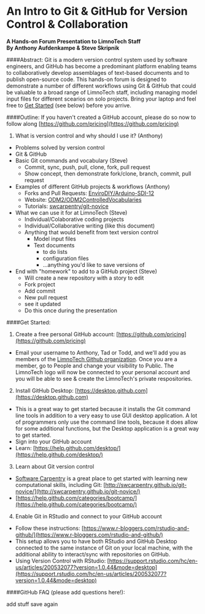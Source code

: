 
# An Intro to Git & GitHub for Version Control & Collaboration
**A Hands-on Forum Presentation to LimnoTech Staff**   
**By Anthony Aufdenkampe & Steve Skripnik**

####Abstract:
Git is a modern version control system used by software engineers, and GitHub has become a predominant platform enabling teams to collaboratively develop assemblages of text-based documents and to publish open-source code. This hands-on forum is designed to demonstrate a number of different workflows using Git & GitHub that could be valuable to a broad range of LimnoTech staff, including managing model input files for different scearios on solo projects. Bring your laptop and feel free to [Get Started](https://github.com/LimnoTech/Forum-GitHub#get-started) (see below) before you arrive.


####Outline:
If you haven't created a GitHub account, please do so now to follow along [https://github.com/pricing​](https://github.com/pricing)

1. What is version control and why should I use it? (Anthony)
  * Problems solved by version control
  * Git & GitHub
* Basic Git commands and vocabulary (Steve)
  * Commit, sync, push, pull, clone, fork, pull request
  * Show concept, then demonstrate fork/clone, branch, commit, pull request
* Examples of different GitHub projects & workflows (Anthony)
	*  Forks and Pull Requests: [EnviroDIY/Arduino-SDI-12](https://github.com/EnviroDIY/Arduino-SDI-12)
	*  Website: [ODM2/ODM2ControlledVocabularies](https://github.com/ODM2/ODM2ControlledVocabularies)
	*  Tutorials: [swcarpentry/git-novice](https://github.com/swcarpentry/git-novice)
* What we can use it for at LimnoTech (Steve)
  * Individual/Colaborative coding projects
  * Individual/Collaborative writing (like this document)
  * Anything that would benefit from text version control
    * Model input files
    * Text documents
      * to do lists
      * configuration files
      * ...anything you'd like to save versions of
* End with "homework" to add to a GitHub project (Steve)
  * Will create a new repository with a story to edit
  * Fork project
  * Add commit
  * New pull request
  * see it updated
  * Do this once during the presentation

####Get Started:
1. Create a free personal GitHub account: [https://github.com/pricing​](https://github.com/pricing)
  * ​Email your username to Anthony, Tad or Todd, and we'll add you as members of the [LimnoTech Github organization](https://github.com/LimnoTech​). Once you are a member, go to People and change your visibility to Public. The LimnoTech logo will now be connected to your personal account and you will be able to see & create the LimnoTech's private respositories.

2. Install GitHub Desktop: [https://desktop.github.com](https://desktop.github.com)
  * This is a great way to get started because it installs the Git command line tools in addition to a very easy to use GUI desktop application. A lot of programmers only use the command line tools, because it does allow for some additional functions, but the Desktop application is a great way to get started.
  * Sign into your GitHub account
  * Learn: [https://help.github.com/desktop/](https://help.github.com/desktop/)

3. Learn about Git version control
  * [Software Carpentry](http://software-carpentry.org/lessons/) is a great place to get started with learning new computational skills, including Git: [http://swcarpentry.github.io/git-novice/](http://swcarpentry.github.io/git-novice/)
  * [https://help.github.com/categories/bootcamp/](https://help.github.com/categories/bootcamp/)


4. Enable Git in RStudio and connect to your GitHub account
  * ​Follow these instructions: [https://www.r-bloggers.com/rstudio-and-github/​](https://www.r-bloggers.com/rstudio-and-github/)
  * This setup allows you to have both RStudio and GitHub Desktop connected to the same instance of Git on your local machine, with the additional ability to interact/sync with repositories on GitHub.
  * Using Version Control with RStudio​: [https://support.rstudio.com/hc/en-us/articles/200532077?version=1.0.44&mode=desktop](https://support.rstudio.com/hc/en-us/articles/200532077?version=1.0.44&mode=desktop)
  
####GitHub FAQ (please add questions here!):

add stuff
save again

